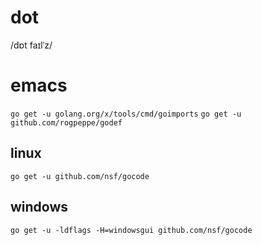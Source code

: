 # dot
/dɒt faɪlˈz/


# emacs

`go get -u golang.org/x/tools/cmd/goimports`
`go get -u github.com/rogpeppe/godef`

## linux
`go get -u github.com/nsf/gocode`

## windows
`go get -u -ldflags -H=windowsgui github.com/nsf/gocode`
